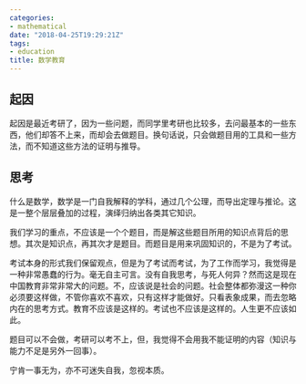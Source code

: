 ```yaml
---
categories: 
- mathematical
date: "2018-04-25T19:29:21Z"
tags: 
- education
title: 数学教育
---
```


## 起因

起因是最近考研了，因为一些问题，而同学里考研也比较多，去问最基本的一些东西，他们却答不上来，而却会去做题目。换句话说，只会做题目用的工具和一些方法，而不知道这些方法的证明与推导。

## 思考

什么是数学，数学是一门自我解释的学科，通过几个公理，而导出定理与推论。这是一整个层层叠加的过程，演绎归纳出各类其它知识。

我们学习的重点，不应该是一个个题目，而是解这些题目所用的知识点背后的思想。其次是知识点，再其次才是题目。而题目是用来巩固知识的，不是为了考试。

考试本身的形式我们保留观点，但是为了考试而考试，为了工作而学习，我觉得是一种非常愚蠢的行为。毫无自主可言。没有自我思考，与死人何异？然而这是现在中国教育非常非常大的问题。不，应该说是社会的问题。社会整体都弥漫这一种你必须要这样做，不管你喜欢不喜欢，只有这样才能做好。只看表象成果，而去忽略内在的思考方式。教育不应该是这样的。考试也不应该是这样的。人生更不应该如此。

题目可以不会做，考研可以考不上，但，我觉得不会用我不能证明的内容（知识与能力不足是另外一回事）。

宁肯一事无为，亦不可迷失自我，忽视本质。
